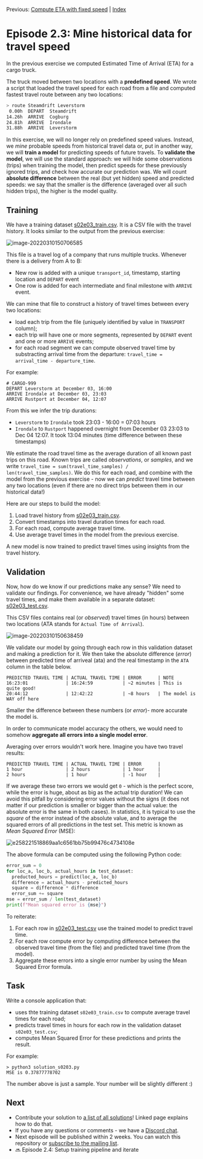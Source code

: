 Previous: [Compute ETA with fixed speed](transport-tycoon_22.md) | [Index](transport-tycoon.md) 

# Episode 2.3: Mine historical data for travel speed

In the previous exercise we computed Estimated Time of Arrival (ETA) for a cargo truck. 

The truck moved between two locations with a **predefined speed**. We wrote a script that loaded the travel speed for each road from a file and computed fastest travel route between any two locations:

```bash
> route Steamdrift Leverstorm
 0.00h  DEPART  Steamdrift
14.26h  ARRIVE  Cogburg
24.81h  ARRIVE  Irondale
31.88h  ARRIVE  Leverstorm
```

In this exercise, we will no longer rely on predefined speed values. Instead, we *mine* probable speeds from historical travel data or, put in another way, we will **train a model** for predicting speeds of future travels. To **validate the model**, we will use the standard approach: we will hide some observations (trips) when training the model, then predict speeds for these previously ignored trips, and check how accurate our prediction was. We will count **absolute difference** between the real (but yet hidden) speed  and predicted speeds: we say that the smaller is the difference (averaged over all such hidden trips), the higher is the model quality. 

## Training

We have a training dataset [s02e03_train.csv](transport-tycoon/s02e03_train.csv). It is a CSV file with the travel history. It looks similar to the output from the previous exercise:

![image-20220310150706585](images//image-20220310150706585.png)

This file is a travel log of a company that runs multiple trucks. Whenever there is a delivery from A to B:

- New row is added with a unique `transport_id`, timestamp, starting location and `DEPART` event
- One row is added for each intermediate and final milestone with `ARRIVE` event.

We can mine that file to construct a history of travel times between every two locations: 

- load each trip from the file (uniquely identified by value in `TRANSPORT` column);
- each trip will have one or more segments, represented by `DEPART` event and one or more `ARRIVE` events;
- for each road segment we can compute observed travel time by substracting arrival time from the departure: `travel_time = arrival_time - departure_time`.

For example:

```
# CARGO-999
DEPART Leverstorm at December 03, 16:00
ARRIVE Irondale at December 03, 23:03
ARRIVE Rustport at December 04, 12:07
```

From this we infer the trip durations:

- `Leverstorm` to `Irondale` took 23:03 - 16:00 = 07:03 hours
- `Irondale` to `Rustport` happened overnight from December 03 23:03 to Dec 04 12:07. It took 13:04 minutes (time difference between these timestamps)

We estimate the road travel time as the average duration of all known past trips on this road. Known trips are called *observations*, or *samples*, and we write `travel_time = sum(travel_time_samples) / len(travel_time_samples)`. We do this for each road, and combine with the model from the previous exercise - now we can *predict* travel time between any two locations (even if there are no direct trips between them in our historical data!)

Here are our steps to build the model:

1. Load travel history from [s02e03_train.csv](transport-tycoon/s02e03_train.csv).
2. Convert timestamps into travel duration times for each road.
3. For each road, compute average travel time. 
4. Use average travel times in the model from the previous exercise.

A new model is now trained to predict travel times using insights from the travel history.

## Validation

Now, how do we know if our predictions make any sense? We need to validate our findings. For convenience, we have already "hidden" some travel times, and make them available in a separate dataset: [s02e03_test.csv](transport-tycoon/s02e03_test.csv). 

This CSV files contains real (or *observed*) travel times (in hours) between two locations (ATA stands for `Actual Time of Arrival`).

![image-20220310150638459](images/image-20220310150638459.png) 

We validate our model by going through each row in this validation dataset and making a prediction for it. We then take the absolute difference (*error*) between predicted time of arriveal (ata) and the real timestamp  in the `ATA` column in the table below.

```
PREDICTED TRAVEL TIME | ACTUAL TRAVEL TIME | ERROR      | NOTE
16:23:01              | 16:24:59           | ~2 minutes | This is quite good!
20:44:12              | 12:42:22           | ~8 hours   | The model is WAY off here
```
Smaller the difference between these numbers (or *error*)- more accurate the model is.

In order to communicate model accuracy the others, we would need to somehow **aggregate all errors into a single model error**. 

Averaging over errors wouldn't work here. Imagine you have two travel results:

```
PREDICTED TRAVEL TIME | ACTUAL TRAVEL TIME | ERROR      |
1 hour                | 2 hours            | 1 hour     |
2 hours               | 1 hour             | -1 hour    |
```

If we average these two errors we would get `0` - which is the perfect score, while the error is huge, about as big as the actual trip duration!
We can avoid this pitfall by considering error values without the signs (it does not matter if our prediction is smaller or bigger than the actual value: the absolute error is the same in both cases). In statistics, it is typical to use the *square* of the error instead of the absolute value, and to average the squared errors of all predictions in the test set. This metric is known as *Mean Squared Error* (MSE):

![e258221518869aa1c6561bb75b99476c4734108e](images/e258221518869aa1c6561bb75b99476c4734108e.svg)

The above formula can be computed using the following Python code:

```python
error_sum = 0
for loc_a, loc_b, actual_hours in test_dataset:
  preducted_hours = predict(loc_a, loc_b)
  difference = actual_hours - predicted_hours
  square = difference * difference
  error_sum += square
mse = error_sum / len(test_dataset)
print(f"Mean squared error is {mse}")
```

To reiterate:

1. For each row in [s02e03_test.csv](transport-tycoon/s02e03_test.csv) use the trained model to predict travel time.
2. For each row compute error by computing difference between the observed travel time (from the file) and predicted travel time (from the model).
3. Aggregate these errors into a single error number by using the Mean Squared Error formula.

## Task

Write a console application that:

- uses thte training dataset `s02e03_train.csv` to compute average travel times for each road;
- predicts travel times in hours for each row in the validation dataset `s02e03_test.csv`;
- computes Mean Squared Error for these predictions and prints the result.

For example:

```
> python3 solution_s0203.py
MSE is 0.37877778702
```

The number above is just a sample. Your number will be slightly different :)

## Next

- Contribute your solution to [a list of all solutions](transport-tycoon/README.md)! Linked page explains how to do that.
- If you have any questions or comments - we have a [Discord chat](https://discord.gg/jHGbUwxDgv).
- Next episode will be published within 2 weeks. You can watch this repository or [subscribe to the mailing list](https://tinyletter.com/softwarepark).
- 🔜 Episode 2.4: Setup training pipeline and iterate

